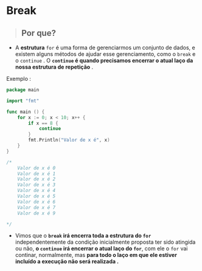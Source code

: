 # Break

> ## Por que? 

- A **estrutura** `for` é uma forma de gerenciarmos um conjunto de dados, e existem alguns métodos de ajudar esse gerenciamento, como o `break` e o `continue` . O **`continue` é quando precisamos encerrar o atual laço da  nossa estrutura de repetição** .


Exemplo :


```go
package main 

import "fmt"

func main () {
    for x := 0; x < 10; x++ {
        if x == 8 {
            continue
        }
        fmt.Println("Valor de x é", x)
    }
}

/*
    Valor de x é 0
    Valor de x é 1
    Valor de x é 2
    Valor de x é 3
    Valor de x é 4
    Valor de x é 5
    Valor de x é 6
    Valor de x é 7
    Valor de x é 9

*/
```

- Vimos que o **`break` irá encerra toda a estrutura do `for`** independentemente da condição inicialmente proposta ter sido atingida ou não, **o `continue` irá encerrar o atual laço do `for`**, com ele o `for` vai continar, normalmente, mas **para todo o laço em que ele estiver incluído a execução não será realizada .** 


